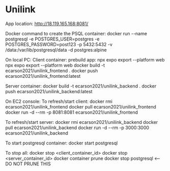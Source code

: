 # Unilink
App location: http://18.119.165.168:8081/

Docker command to create the PSQL container: docker run --name postgresql -e POSTGRES_USER=postgres -e POSTGRES_PASSWORD=post123 -p 5432:5432 -v /data:/var/lib/postgresql/data -d postgres:alpine

On local PC:
Client container:
prebuild app: npx expo export --platform web
npx expo export --platform web
docker build -t ecarson2021/unilink_frontend .
docker push ecarson2021/unilink_frontend:latest

Server container:
docker build -t ecarson2021/unilink_backend .
docker push ecarson2021/unilink_backend:latest

On EC2 console:
To refresh/start client:
docker rmi ecarson2021/unilink_frontend
docker pull ecarson2021/unilink_frontend
docker run -d --rm -p 8081:8081 ecarson2021/unilink_frontend

To refresh/start server:
docker rmi ecarson2021/unilink_backend
docker pull ecarson2021/unilink_backend
docker run -d --rm -p 3000:3000 ecarson2021/unilink_backend

To start postgresql container:
docker start postgresql

To stop all:
docker stop <client_container_id>
docker stop <server_container_id>
docker container prune
docker stop postgresql <-- DO NOT PRUNE THIS